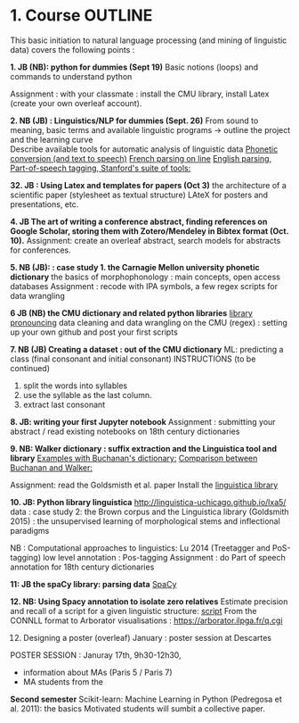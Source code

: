 # 1. Course OUTLINE

This basic initiation to natural language processing (and mining of linguistic data) covers the following points :


**1. JB (NB):  python for dummies (Sept 19)** 
Basic notions (loops) and commands to understand python 

Assignment : with your classmate : install the CMU library, install Latex (create your own overleaf account). 

**2. NB (JB) : Linguistics/NLP for dummies (Sept. 26)** 
From sound to meaning, basic terms and available linguistic programs
-> outline the project and the learning curve  
 Describe available tools for automatic analysis of linguistic data
  [Phonetic conversion (and text to speech)](https://tophonetics.com/)
  [French parsing on line](http://5.135.166.30/send2UDPIPE.html)
  [English parsing, Part-of-speech tagging, Stanford's suite of tools:](http://corenlp.run/)

**32. JB : Using Latex and templates for papers (Oct 3)**
the architecture of a scientific paper (stylesheet as textual structure)
LAteX for posters and presentations, etc.

**4. JB  The art of writing a conference abstract, finding references on Google Scholar, storing them with Zotero/Mendeley in Bibtex format (Oct. 10).**
Assignment: create an overleaf abstract, search models for abstracts for conferences. 

**5. NB (JB): : case study 1.  the Carnagie Mellon university phonetic dictionary**
the basics of morphophonology : main concepts, open access databases
Assignment : recode with IPA symbols, a few regex scripts for data wrangling 


**6 JB (NB) the CMU dictionary and related python libraries**
[library pronouncing](https://pronouncing.readthedocs.io/en/latest/tutorial.html)
data cleaning  and data wrangling on the CMU (regex) : setting up your own github and post your first scripts

**7. NB (JB) Creating a dataset : out of the CMU dictionary** 
ML: predicting a class (final consonant and initial consonant)
INSTRUCTIONS (to be continued)
1. split the words into syllables
2. use the syllable as the last column.
3. extract last consonant

**8. JB:  writing your first Jupyter notebook**
Assignment : submitting your abstract / read existing notebooks on 18th century dictionaries


**9. NB: Walker dictionary : suffix extraction and the Linguistica tool and library**
[Examples with Buchanan's dictionary:](https://nbviewer.jupyter.org/urls/gitlab.huma-num.fr/mshs-poitiers/forellis/dicodiachro/raw/master/Buchanan_eng.ipynb?flush_cache=true)
[Comparison between Buchanan and Walker:](https://nbviewer.jupyter.org/urls/gitlab.huma-num.fr/mshs-poitiers/forellis/dicodiachro/raw/master/Buchanan-Walker_Exploration-Syneresis.ipynb?flush_cache=true)

Assignment: read the Goldsmisth et al. paper 
Install the [linguistica library](https://pypi.org/project/linguistica/)

**10. JB:  Python library linguistica**
http://linguistica-uchicago.github.io/lxa5/
data : case study 2: the Brown corpus and the Linguistica library (Goldsmith 2015) : the unsupervised learning of morphological stems and inflectional paradigms

NB : Computational approaches to linguistics: Lu 2014  (Treetagger and PoS-tagging) low level annotation : Pos-tagging 
Assignment : do Part of speech annotation for 18th century dictionaries 

**11:  JB the spaCy library: parsing data** 
[SpaCy](https://spacy.io/)

**12. NB: Using Spacy annotation to isolate zero relatives** 
Estimate precision and recall of a script for a given linguistic structure: 
[script](https://github.com/kimgerdes/SUD/blob/master/tools/searchRelatives.py)
From the CONNLL format to Arborator visualisations : https://arborator.ilpga.fr/q.cgi



12. Designing a poster (overleaf)
January : poster session at Descartes

POSTER SESSION : Januray 17th, 9h30-12h30,
- information about MAs (Paris 5 / Paris 7)
- MA students from the 




**Second semester** 
Scikit-learn: Machine Learning in Python (Pedregosa et al. 2011): the basics
Motivated students will sumbit a collective paper.

